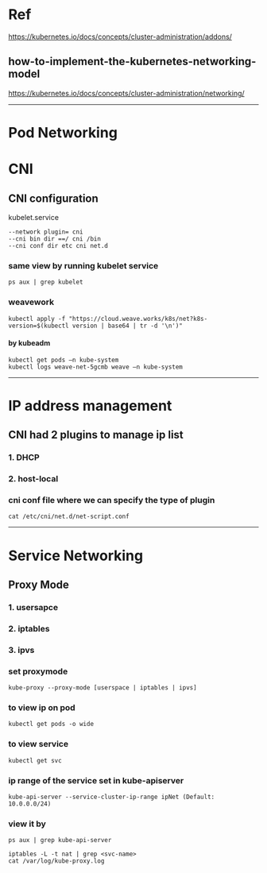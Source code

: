 # Ref
https://kubernetes.io/docs/concepts/cluster-administration/addons/
## how-to-implement-the-kubernetes-networking-model
https://kubernetes.io/docs/concepts/cluster-administration/networking/
***********************
# Pod Networking

# CNI
## CNI configuration
kubelet.service
```
--network plugin= cni
--cni bin dir ==/ cni /bin
--cni conf dir etc cni net.d
```
### same view by running kubelet service
```
ps aux | grep kubelet
```
### weavework
```
kubectl apply -f "https://cloud.weave.works/k8s/net?k8s-version=$(kubectl version | base64 | tr -d '\n')"
```
#### by kubeadm
```
kubectl get pods –n kube-system
kubectl logs weave-net-5gcmb weave –n kube-system
```
*******************
# IP address management
## CNI had 2 plugins to manage ip list
### 1. DHCP
### 2. host-local
### cni conf file where we can specify the type of plugin
```
cat /etc/cni/net.d/net-script.conf
```
*******************
# Service Networking
## Proxy Mode
### 1. usersapce
### 2. iptables
### 3. ipvs
### set proxymode
```
kube-proxy --proxy-mode [userspace | iptables | ipvs]
```
### to view ip on pod 
```
kubectl get pods -o wide
```
### to view service
```
kubectl get svc
```
### ip range of the service set in kube-apiserver
```
kube-api-server --service-cluster-ip-range ipNet (Default: 10.0.0.0/24)
```
### view it by
```
ps aux | grep kube-api-server
```
```
iptables -L -t nat | grep <svc-name>
cat /var/log/kube-proxy.log
```
